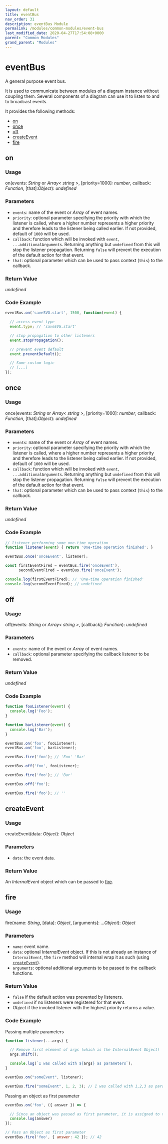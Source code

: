 ```yaml
---
layout: default
title: eventBus
nav_order: 31
description: eventBus Module
permalink: /modules/common-modules/event-bus
last_modified_date: 2020-04-27T17:54:08+0000
parent: "Common Modules"
grand_parent: "Modules"
---
```


# eventBus

A general purpose event bus.

It is used to communicate between modules of a diagram instance without coupling them.
Several components of a diagram can use it to listen to and to broadcast events.

It provides the following methods:

* [on](#on)
* [once](#once)
* [off](#off)
* [createEvent](#createEvent)
* [fire](#fire)

## on

### Usage

on(events: _String_ or _Array< string >_, [priority=1000]: _number_, callback: _Function_, [that]:_Object_): _undefined_

### Parameters

* `events`: name of the event or _Array_ of event names.
* `priority`: optional parameter specifying the priority with which the listener is called, where a higher number represents a higher priority and therefore leads to the listener being called earlier. If not provided, default of `1000` will be used.
* `callback`: function which will be invoked with `event, ...additionalArguments`. Returning anything but `undefined` from this will stop the listener propagation. Returning `false` will prevent the execution of the default action for that event.
*  `that`: optional parameter which can be used to pass context (`this`) to the callback.

### Return Value

_undefined_

### Code Example

```javascript
eventBus.on('saveSVG.start', 1500, function(event) {

  // access event type
  event.type; // 'saveSVG.start'

  // stop propagation to other listeners
  event.stopPropagation();

  // prevent event default
  event.preventDefault();

  // Some custom logic
  // [...]
});
```


## once

### Usage

once(events: _String_ or _Array< string >_, [priority=1000]: _number_, callback: _Function_, [that]:_Object_): _undefined_

### Parameters

* `events`: name of the event or _Array_ of event names.
* `priority`: optional parameter specifying the priority with which the listener is called, where a higher number represents a higher priority and therefore leads to the listener being called earlier. If not provided, default of `1000` will be used.
* `callback`: function which will be invoked with `event, ...additionalArguments`. Returning anything but `undefined` from this will stop the listener propagation. Returning `false` will prevent the execution of the default action for that event.
*  `that`: optional parameter which can be used to pass context (`this`) to the callback.

### Return Value

_undefined_

### Code Example

```javascript
// listener performing some one-time operation
function listener(event) { return 'One-time operation finished'; }

eventBus.once('onceEvent', listener);

const firstEventFired = eventBus.fire('onceEvent'),
      secondEventFired = eventBus.fire('onceEvent');

console.log(firstEventFired); // 'One-time operation finished'
console.log(secondEventFired); // undefined
```

## off

### Usage

off(events: _String_ or _Array< string >_, [callback]: _Function_): _undefined_

### Parameters

* `events`: name of the event or _Array_ of event names.
* `callback`: optional parameter specifying the callback listener to be removed.

### Return Value

_undefined_

### Code Example

```javascript
function fooListener(event) {
  console.log('Foo');
}

function barListener(event) {
  console.log('Bar');
}

eventBus.on('foo', fooListener);
eventBus.on('foo', barListener);

eventBus.fire('foo'); // 'Foo' 'Bar'

eventBus.off('foo', fooListener);

eventBus.fire('foo'); // 'Bar'

eventBus.off('foo');

eventBus.fire('foo'); // ''
```

## createEvent

### Usage

createEvent(data: _Object_): _Object_

### Parameters

* `data`: the event data.

### Return Value

An _InternalEvent_ object which can be passed to [fire](#fire).

## fire

### Usage

fire(name: _String_, [data]: _Object_, [arguments]: _...Object_): _Object_

### Parameters

* `name`: event name.
* `data`: optional _InternalEvent_ object. If this is not already an instance of `InternalEvent`, the `fire` method will internal wrap it as such (using [`createEvent`](createEvent)).
* `arguments`: optional additional arguments to be passed to the callback functions.

### Return Value

* `false` if the default action was prevented by listeners.
* `undefined` if no listeners were registered for that event.
* _Object_ if the invoked listener with the highest priority returns a value.

### Code Example

Passing multiple parameters
```javascript
function listener(...args) {

  // Remove first element of args (which is the InternalEvent Object)
  args.shift();

  console.log(`I was called with ${args} as parameters`);
}

eventBus.on("someEvent", listener);

eventBus.fire("someEvent", 1, 2, 3); // I was called with 1,2,3 as parameters
```

Passing an object as first parameter
```javascript
eventBus.on('foo', ({ answer }) => {

  // Since an object was passed as first parameter, it is assigned to the event directly
  console.log(answer)
});

// Pass an Object as first parameter
eventBus.fire('foo', { answer: 42 }); // 42
```
